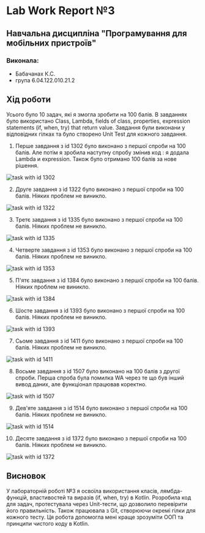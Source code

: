 # Lab Work Report №3

## Навчальна дисципліна "Програмування для мобільних пристроїв"

### Виконала:
- Бабачанах К.С.
- група 6.04.122.010.21.2

## Хід роботи

Усього було 10 задач, які я змогла зробити на 100 балів. В завданнях було використано Class, Lambda, fields of class, properties, expression statements (if, when, try) that return value. Завдання були виконани у відповідних гілках та було створено Unit Test для кожного завдання. 

1. Перше завдання з id 1302 було виконано з першої спроби на 100 балів. Але потім я зробила наступну спробу змінив код : я додала Lambda и expression. Також було отримано 100 балів за нове рішення.
   
![task with id 1302](images/task1302.png)

2. Друге завдання з id 1322 було виконано з першої спроби на 100 балів. Ніяких проблем не виникло.
   
![task with id 1322](images/task1322.png)

3. Третє завдання з id 1335 було виконано з першої спроби на 100 балів. Ніяких проблем не виникло.
   
![task with id 1335](images/task1335.png)

4. Четверте завдання з id 1353 було виконано з першої спроби на 100 балів. Ніяких проблем не виникло.
   
![task with id 1353](images/task1353.png)

5. П'ятє завдання з id 1384 було виконано з першої спроби на 100 балів. Ніяких проблем не виникло.
   
![task with id 1384](images/task1384.png)

6. Шосте завдання з id 1393 було виконано з першої спроби на 100 балів. Ніяких проблем не виникло.
   
![task with id 1393](images/task1393.png)

7. Сьоме завдання з id 1411 було виконано з першої спроби на 100 балів. Ніяких проблем не виникло.
   
![task with id 1411](images/task1411.png)

8. Восьме завдання з id 1507 було виконано на 100 балів з другої спроби. Перша спроба була помилка WA через те що був інший вивод даних, але функціонал працював коректно.
   
![task with id 1507](images/task1507.png)

9. Дев'яте завдання з id 1514 було виконано з першої спроби на 100 балів. Ніяких проблем не виникло.
   
![task with id 1514](images/task1514.png)

10. Десяте завдання з id 1372 було виконано з першої спроби на 100 балів. Ніяких проблем не виникло.
   
![task with id 1372](images/task1372.png)

## Висновок

У лабораторній роботі №3 я освоїла використання класів, лямбда-функцій, властивостей та виразів (if, when, try) в Kotlin. Розробила код для задач, протестувала через Unit-тести, що дозволило перевірити його правильність. Також працювала з Git, створюючи окремі гілки для кожного тесту. Ця робота допомогла мені краще зрозуміти ООП та принципи чистого коду в Kotlin.




